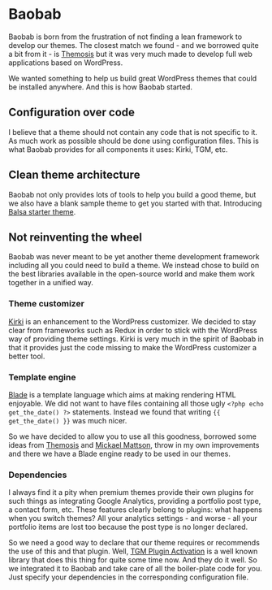 # Baobab

Baobab is born from the frustration of not finding a lean framework to develop our themes. The closest match we 
found - and we borrowed quite a bit from it - is [Themosis](https://github.com/themosis/framework) but it was very much 
made to develop full web applications based on WordPress.

We wanted something to help us build great WordPress themes that could be installed anywhere. And this is how Baobab 
started.

## Configuration over code

I believe that a theme should not contain any code that is not specific to it. As much work as possible should be done 
using configuration files. This is what Baobab provides for all components it uses: Kirki, TGM, etc.

## Clean theme architecture

Baobab not only provides lots of tools to help you build a good theme, but we also have a blank sample theme to get you 
started with that. Introducing [Balsa starter theme](https://github.com/marvinlabs/balsa).

## Not reinventing the wheel

Baobab was never meant to be yet another theme development framework including all you could need to build a theme. We
instead chose to build on the best libraries available in the open-source world and make them work together in a unified
way.

### Theme customizer
 
[Kirki](http://kirki.org) is an enhancement to the WordPress customizer. We decided to stay clear from
frameworks such as Redux in order to stick with the WordPress way of providing theme settings. Kirki is very much in 
the spirit of Baobab in that it provides just the code missing to make the WordPress customizer a better tool.

### Template engine

[Blade](http://laravel.com/docs/4.2/templates) is a template language which aims at making rendering HTML enjoyable. We
did not want to have files containing all those ugly `<?php echo get_the_date() ?>` statements. Instead we found that 
writing `{{ get_the_date() }}` was much nicer.

So we have decided to allow you to use all this goodness, borrowed some ideas from [Themosis](http://framework.themosis.com/docs/views/) 
and [Mickael Mattson](https://github.com/MikaelMattsson/blade), throw in my own improvements and there we have a Blade
engine ready to be used in our themes.

### Dependencies

I always find it a pity when premium themes provide their own plugins for such things as integrating Google Analytics,
providing a portfolio post type, a contact form, etc. These features clearly belong to plugins: what happens when you 
switch themes? All your analytics settings - and worse - all your portfolio items are lost too because the post type 
is no longer declared.
 
So we need a good way to declare that our theme requires or recommends the use of this and that plugin. Well, 
[TGM Plugin Activation](https://github.com/TGMPA/TGM-Plugin-Activation) is a well known library that does this thing for quite some time now. And they do it well. So
we integrated it to Baobab and take care of all the boiler-plate code for you. Just specify your dependencies in the 
corresponding configuration file.





